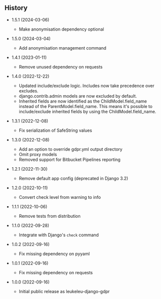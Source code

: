 History
-------

* 1.5.1 (2024-03-06)

  * Make anonymisation dependency optional

* 1.5.0 (2024-03-04)

  * Add anonymisation management command

* 1.4.1 (2023-01-11)

  * Remove unused dependency on requests

* 1.4.0 (2022-12-22)

  * Updated include/exclude logic. Includes now take precedence over excludes.
  * django.contrib.admin models are now excluded by default.
  * Inherited fields are now identified as the ChildModel.field_name instead of the ParentModel.field_name.
    This means it's possible to include/exclude inherited fields by using the ChildModel.field_name.

* 1.3.1 (2022-12-08)
  
  * Fix serialization of SafeString values

* 1.3.0 (2022-12-08)

  * Add an option to override gdpr.yml output directory
  * Omit proxy models
  * Removed support for Bitbucket Pipelines reporting

* 1.2.1 (2022-11-30)

  * Remove default app config (deprecated in Django 3.2)

* 1.2.0 (2022-10-11)

  * Convert check level from warning to info

* 1.1.1 (2022-10-06)

  * Remove tests from distribution

* 1.1.0 (2022-09-28)

  * Integrate with Django's `check` command

* 1.0.2 (2022-09-16)

  * Fix missing dependency on pyyaml

* 1.0.1 (2022-09-16)

  * Fix missing dependency on requests

* 1.0.0 (2022-09-16)

  * Initial public release as leukeleu-django-gdpr
